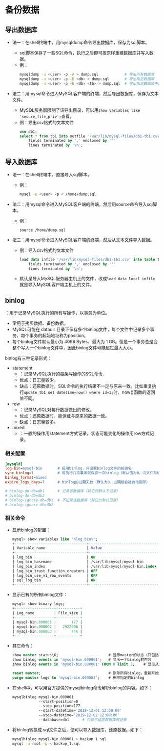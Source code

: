 # 备份数据

## 导出数据库

- 法一：在shell终端中，用mysqldump命令导出数据库，保存为sql脚本。
  - sql脚本保存了一些SQL命令，执行之后即可按原样重建数据库并写入数据。
  - 例：
      ```sh
      mysqldump -u <user> -p -A > dump.sql            # 导出所有数据库
      mysqldump -u <user> -p -B <db> > dump.sql       # 导出指定数据库
      mysqldump -u <user> -p -B <db> <tb> > dump.sql  # 导出指定数据库中的指定表
      ```

- 法二：用mysql命令进入MySQL客户端的终端，然后导出数据库，保存为文本文件。
  - MySQL服务器限制了该导出目录，可以用`show variables like 'secure_file_priv';`查看。
  - 例：导出csv格式的文本文件
      ```sql
      use db1;
      select * from tb1 into outfile '/var/lib/mysql-files/db1-tb1.csv'
          fields terminated by ',' enclosed by '"'
          lines terminated by '\n';
      ```

## 导入数据库

- 法一：在shell终端中，直接导入sql脚本。
  - 例：
    ```sh
    mysql -u <user> -p < /home/dump.sql
    ```

- 法二：用mysql命令进入MySQL客户端的终端，然后用source命令导入sql脚本。
  - 例：
    ```
    source /home/dump.sql
    ```

- 法三：用mysql命令进入MySQL客户端的终端，然后从文本文件导入数据。
  - 例：导入csv格式的文本文件
    ```sql
    load data infile '/var/lib/mysql-files/db1-tb1.csv' into table tb1
        fields terminated by ',' enclosed by '"'
        lines terminated by '\n';
    ```
  - 默认是导入MySQL服务器主机上的文件，改成`load data local infile`就是导入MySQL客户端主机上的文件。

## binlog

：用于记录MySQL执行的所有写操作，以事务为单位。
- 常用于拷贝数据、备份数据。
- MySQL可能在 datadir 目录下保存多个binlog文件，每个文件中记录多个事务，每个事务的起始地址称为position。
- 每个binlog文件默认最小为 4096 Bytes、最大为 1 GB。但是一个事务总是会整个写入一个binlog文件中，因此binlog文件可能超过最大大小。

binlog有三种记录形式：
- statement
  - ：记录MySQL执行的每条写操作的SQL命令.
  - 优点：日志量较少。
  - 缺点：还原数据时，SQL命令的执行结果不一定与原来一致。比如重复执行`update tb1 set datetime=now() where id=1;`时，now()函数的返回值不同。
- row
  - ：记录MySQL对每行数据做出的修改。
  - 优点：还原数据时，能保证与原来的数据一致。
  - 缺点：日志量较多。
- mixed
  - ：一般的操作用statement方式记录，状态可能变化的操作用row方式记录。

### 相关配置

```ini
[mysqld]
log-bin=mysql-bin       # 启用binlog，并设置binlog文件的前缀名
sync_binlog=1           # 每执行几次事务就保存一次binlog（默认值为0，由文件系统自动刷新缓存）
binlog_format=mixed
expire_logs_days=7      # binlog的过期天数（默认为0，过期后会被自动删除）

# binlog-do-db=db1      # 记录该数据库（其它的默认不记录）
# binlog-do-db=db2
# binlog-ignore-db=db1  # 不记录该数据库（其它的默认记录）
# binlog-ignore-db=db2
```

### 相关命令

- 显示binlog的配置：
    ```sql
    mysql> show variables like '%log_bin%';
    +---------------------------------+--------------------------------+
    | Variable_name                   | Value                          |
    +---------------------------------+--------------------------------+
    | log_bin                         | ON                             |
    | log_bin_basename                | /var/lib/mysql/mysql-bin       |
    | log_bin_index                   | /var/lib/mysql/mysql-bin.index |
    | log_bin_trust_function_creators | OFF                            |
    | log_bin_use_v1_row_events       | OFF                            |
    | sql_log_bin                     | ON                             |
    +---------------------------------+--------------------------------+
    ```

- 显示已有的所有binlog文件：
    ```sql
    mysql> show binary logs;
    +------------------+-----------+
    | Log_name         | File_size |
    +------------------+-----------+
    | mysql-bin.000001 |       177 |
    | mysql-bin.000002 |   2922996 |
    | mysql-bin.000003 |       746 |
    +------------------+-----------+
    ```

- 其它命令：
    ```sql
    show master status\G;                       # 显示master的状态（只包括binlog状态）
    show binlog events in 'mysql-bin.000001';   # 显示一个binlog的内容
    show binlog events in 'mysql-bin.000001' FROM 0 limit 2;    # 显示从pos=0开始的最多2个事务

    reset master;                               # 删除所有binlog，重新开始记录
    purge master logs to 'mysql-bin.000003';    # 删除指定的binlog
    ```

- 在shell中，可以用官方提供的mysqlbinlog命令解析binlog的内容。如下：
    ```sh
    mysqlbinlog mysql-bin.000001
                --start-position=0
                --stop-position=177
                --start-datetime='2019-12-01 12:00:00'
                --stop-datetime='2019-12-02 12:00:00'
                --database=db1      # 只显示指定数据库的记录
    ```

- 将binlog转换成.sql文件之后，便可以导入数据库，还原数据。如下：
    ```sh
    mysqlbinlog mysql-bin.000001 > backup_1.sql 
    mysql -u root -p < backup_1.sql 
    ```
